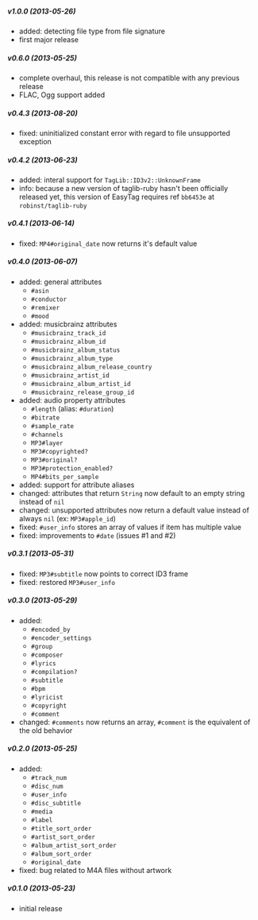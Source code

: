 ##### v1.0.0 (2013-05-26) #####
* added: detecting file type from file signature
* first major release

##### v0.6.0 (2013-05-25) #####
* complete overhaul, this release is not compatible with any previous release
* FLAC, Ogg support added

##### v0.4.3 (2013-08-20) #####
* fixed: uninitialized constant error with regard to file unsupported exception

##### v0.4.2 (2013-06-23) #####
* added: interal support for `TagLib::ID3v2::UnknownFrame`
* info: because a new version of taglib-ruby hasn't been officially released
  yet, this version of EasyTag requires ref `bb6453e` at `robinst/taglib-ruby`

##### v0.4.1 (2013-06-14) #####
* fixed: `MP4#original_date` now returns it's default value

##### v0.4.0 (2013-06-07) #####
* added: general attributes
  - `#asin`
  - `#conductor`
  - `#remixer`
  - `#mood`
* added: musicbrainz attributes
  - `#musicbrainz_track_id`
  - `#musicbrainz_album_id`
  - `#musicbrainz_album_status`
  - `#musicbrainz_album_type`
  - `#musicbrainz_album_release_country`
  - `#musicbrainz_artist_id`
  - `#musicbrainz_album_artist_id`
  - `#musicbrainz_release_group_id`
* added: audio property attributes
  - `#length` (alias: `#duration`)
  - `#bitrate`
  - `#sample_rate`
  - `#channels`
  - `MP3#layer`
  - `MP3#copyrighted?`
  - `MP3#original?`
  - `MP3#protection_enabled?`
  - `MP4#bits_per_sample`
* added: support for attribute aliases
* changed: attributes that return `String` now default to an empty string
  instead of `nil`
* changed: unsupported attributes now return a default value instead of always
`nil` (ex: `MP3#apple_id`)
* fixed: `#user_info` stores an array of values if item has multiple value
* fixed: improvements to `#date` (issues #1 and #2)

##### v0.3.1 (2013-05-31) #####
* fixed: `MP3#subtitle` now points to correct ID3 frame
* fixed: restored `MP3#user_info`

##### v0.3.0 (2013-05-29) #####
* added:
  - `#encoded_by`
  - `#encoder_settings`
  - `#group`
  - `#composer`
  - `#lyrics`
  - `#compilation?`
  - `#subtitle`
  - `#bpm`
  - `#lyricist`
  - `#copyright`
  - `#comment`
* changed: `#comments` now returns an array, `#comment` is the
  equivalent of the old behavior

##### v0.2.0 (2013-05-25) #####
* added:
  - `#track_num`
  - `#disc_num`
  - `#user_info`
  - `#disc_subtitle`
  - `#media`
  - `#label`
  - `#title_sort_order`
  - `#artist_sort_order`
  - `#album_artist_sort_order`
  - `#album_sort_order`
  - `#original_date`
* fixed: bug related to M4A files without artwork

##### v0.1.0 (2013-05-23) #####
* initial release
